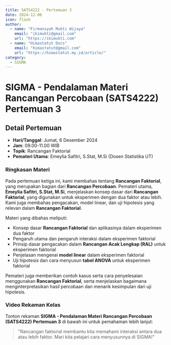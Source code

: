 ```yaml
--- 
title: SATS4222 - Pertemuan 3
date: 2024-12-06
icon: flask
author:
  - name: "Firmansyah Mukti Wijaya"
    email: "ikimukti@gmail.com"
    url: "https://ikimukti.com"
  - name: "Himastatut Docs"
    email: "himastatut@gmail.com"
    url: "https://himastatut.my.id/article/"
category:
  - SIGMA
--- 
```


# SIGMA - Pendalaman Materi Rancangan Percobaan (SATS4222) Pertemuan 3

## Detail Pertemuan

- **Hari/Tanggal**: Jumat, 6 Desember 2024
- **Jam**: 09.00-11.00 WIB
- **Topik**: Rancangan Faktorial
- **Pemateri Utama**: Emeylia Safitri, S.Stat, M.Si (Dosen Statistika UT)

### Ringkasan Materi
Pada pertemuan ketiga ini, kami membahas tentang **Rancangan Faktorial**, yang merupakan bagian dari **Rancangan Percobaan**. Pemateri utama, **Emeylia Safitri, S.Stat, M.Si**, menjelaskan konsep dasar dari **Rancangan Faktorial**, yang digunakan untuk eksperimen dengan dua faktor atau lebih. Kami juga membahas pengacakan, model linear, dan uji hipotesis yang relevan dalam **Rancangan Faktorial**.

Materi yang dibahas meliputi:
- Konsep dasar **Rancangan Faktorial** dan aplikasinya dalam eksperimen dua faktor
- Pengaruh utama dan pengaruh interaksi dalam eksperimen faktorial
- Prinsip dasar pengacakan dalam **Rancangan Acak Lengkap (RAL)** untuk eksperimen faktorial
- Penjelasan mengenai **model linear** dalam eksperimen faktorial
- Uji hipotesis dan cara menyusun **tabel ANOVA** untuk eksperimen faktorial

Pemateri juga memberikan contoh kasus serta cara penyelesaian menggunakan **Rancangan Faktorial**, serta menjelaskan bagaimana menginterpretasikan hasil percobaan dan menarik kesimpulan dari uji hipotesis.

### Video Rekaman Kelas
Tonton rekaman **SIGMA - Pendalaman Materi Rancangan Percobaan (SATS4222) Pertemuan 3** di bawah ini untuk pemahaman lebih lanjut:

<VidStack
  src="https://www.youtube.com/watch?v=O2MbivsHfjw"
  title="SIGMA - Pendalaman Materi Rancangan Percobaan (SATS4222) Pertemuan 3"
/>

> "Rancangan faktorial membantu kita memahami interaksi antara dua atau lebih faktor. Mari kita pelajari cara menyusunnya di SIGMA!"
